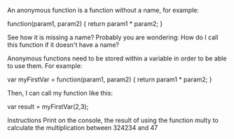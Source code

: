 An anonymous function is a function without a name, for example:

function(param1, param2)
{
    return param1 * param2;
}

See how it is missing a name? Probably you are wondering: How do I call this function if it doesn't have a name?

Anonymous functions need to be stored within a variable in order to be able to use them. For example: 

var myFirstVar = function(param1, param2)
{
    return param1 * param2;
}

Then, I can call my function like this:

var result = myFirstVar(2,3);

Instructions
Print on the console, the result of using the function multy to calculate the multiplication between 324234 and 47